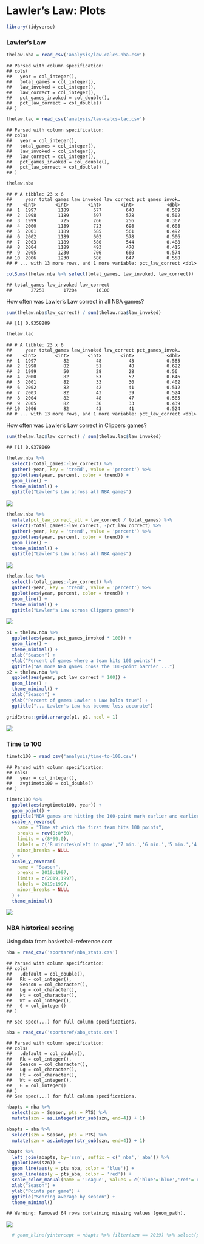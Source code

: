 Lawler’s Law: Plots
================

``` r
library(tidyverse)
```

### Lawler’s Law

``` r
thelaw.nba = read_csv('analysis/law-calcs-nba.csv')
```

    ## Parsed with column specification:
    ## cols(
    ##   year = col_integer(),
    ##   total_games = col_integer(),
    ##   law_invoked = col_integer(),
    ##   law_correct = col_integer(),
    ##   pct_games_invoked = col_double(),
    ##   pct_law_correct = col_double()
    ## )

``` r
thelaw.lac = read_csv('analysis/law-calcs-lac.csv')
```

    ## Parsed with column specification:
    ## cols(
    ##   year = col_integer(),
    ##   total_games = col_integer(),
    ##   law_invoked = col_integer(),
    ##   law_correct = col_integer(),
    ##   pct_games_invoked = col_double(),
    ##   pct_law_correct = col_double()
    ## )

``` r
thelaw.nba
```

    ## # A tibble: 23 x 6
    ##     year total_games law_invoked law_correct pct_games_invok…
    ##    <int>       <int>       <int>       <int>            <dbl>
    ##  1  1997        1189         677         640            0.569
    ##  2  1998        1189         597         578            0.502
    ##  3  1999         725         266         256            0.367
    ##  4  2000        1189         723         698            0.608
    ##  5  2001        1189         585         561            0.492
    ##  6  2002        1189         602         578            0.506
    ##  7  2003        1189         580         544            0.488
    ##  8  2004        1189         493         470            0.415
    ##  9  2005        1230         706         660            0.574
    ## 10  2006        1230         686         647            0.558
    ## # ... with 13 more rows, and 1 more variable: pct_law_correct <dbl>

``` r
colSums(thelaw.nba %>% select(total_games, law_invoked, law_correct))
```

    ## total_games law_invoked law_correct 
    ##       27258       17204       16100

How often was Lawler’s Law correct in all NBA games?

``` r
sum(thelaw.nba$law_correct) / sum(thelaw.nba$law_invoked)
```

    ## [1] 0.9358289

``` r
thelaw.lac
```

    ## # A tibble: 23 x 6
    ##     year total_games law_invoked law_correct pct_games_invok…
    ##    <int>       <int>       <int>       <int>            <dbl>
    ##  1  1997          82          48          43            0.585
    ##  2  1998          82          51          48            0.622
    ##  3  1999          50          28          28            0.56 
    ##  4  2000          82          53          52            0.646
    ##  5  2001          82          33          30            0.402
    ##  6  2002          82          42          41            0.512
    ##  7  2003          82          43          39            0.524
    ##  8  2004          82          48          47            0.585
    ##  9  2005          82          36          33            0.439
    ## 10  2006          82          43          41            0.524
    ## # ... with 13 more rows, and 1 more variable: pct_law_correct <dbl>

How often was Lawler’s Law correct in Clippers games?

``` r
sum(thelaw.lac$law_correct) / sum(thelaw.lac$law_invoked)
```

    ## [1] 0.9378069

``` r
thelaw.nba %>% 
  select(-total_games:-law_correct) %>% 
  gather(-year, key = 'trend', value = 'percent') %>% 
  ggplot(aes(year, percent, color = trend)) +
  geom_line() +
  theme_minimal() +
  ggtitle("Lawler's Law across all NBA games")
```

![](03-plots_files/figure-gfm/unnamed-chunk-8-1.png)<!-- -->

``` r
thelaw.nba %>% 
  mutate(pct_law_correct_all = law_correct / total_games) %>% 
  select(-total_games:-law_correct, -pct_law_correct) %>% 
  gather(-year, key = 'trend', value = 'percent') %>% 
  ggplot(aes(year, percent, color = trend)) +
  geom_line() +
  theme_minimal() +
  ggtitle("Lawler's Law across all NBA games")
```

![](03-plots_files/figure-gfm/unnamed-chunk-9-1.png)<!-- -->

``` r
thelaw.lac %>% 
  select(-total_games:-law_correct) %>% 
  gather(-year, key = 'trend', value = 'percent') %>% 
  ggplot(aes(year, percent, color = trend)) +
  geom_line() +
  theme_minimal() +
  ggtitle("Lawler's Law across Clippers games")
```

![](03-plots_files/figure-gfm/unnamed-chunk-10-1.png)<!-- -->

``` r
p1 = thelaw.nba %>% 
  ggplot(aes(year, pct_games_invoked * 100)) +
  geom_line() +
  theme_minimal() +
  xlab("Season") +
  ylab("Percent of games where a team hits 100 points") +
  ggtitle("As more NBA games cross the 100-point barrier ...")
p2 = thelaw.nba %>% 
  ggplot(aes(year, pct_law_correct * 100)) +
  geom_line() +
  theme_minimal() +
  xlab("Season") +
  ylab("Percent of games Lawler's Law holds true") +
  ggtitle("... Lawler's Law has become less accurate")
```

``` r
gridExtra::grid.arrange(p1, p2, ncol = 1)
```

![](03-plots_files/figure-gfm/unnamed-chunk-12-1.png)<!-- -->

### Time to 100

``` r
timeto100 = read_csv('analysis/time-to-100.csv')
```

    ## Parsed with column specification:
    ## cols(
    ##   year = col_integer(),
    ##   avgtimeto100 = col_double()
    ## )

``` r
timeto100 %>% 
  ggplot(aes(avgtimeto100, year)) +
  geom_point() +
  ggtitle("NBA games are hitting the 100-point mark earlier and earlier") +
  scale_x_reverse(
    name = "Time at which the first team hits 100 points",
    breaks = rev(0:8*60),
    limits = c(8*60,0),
    labels = c('8 minutes\nleft in game','7 min.','6 min.','5 min.','4 min.','3 min.','2 min.','1 min.','End of game'),
    minor_breaks = NULL
  ) +
  scale_y_reverse(
    name = "Season",
    breaks = 2019:1997,
    limits = c(2019,1997),
    labels = 2019:1997,
    minor_breaks = NULL
  ) +
  theme_minimal()
```

![](03-plots_files/figure-gfm/unnamed-chunk-14-1.png)<!-- -->

### NBA historical scoring

Using data from basketball-reference.com

``` r
nba = read_csv('sportsref/nba_stats.csv')
```

    ## Parsed with column specification:
    ## cols(
    ##   .default = col_double(),
    ##   Rk = col_integer(),
    ##   Season = col_character(),
    ##   Lg = col_character(),
    ##   Ht = col_character(),
    ##   Wt = col_integer(),
    ##   G = col_integer()
    ## )

    ## See spec(...) for full column specifications.

``` r
aba = read_csv('sportsref/aba_stats.csv')
```

    ## Parsed with column specification:
    ## cols(
    ##   .default = col_double(),
    ##   Rk = col_integer(),
    ##   Season = col_character(),
    ##   Lg = col_character(),
    ##   Ht = col_character(),
    ##   Wt = col_integer(),
    ##   G = col_integer()
    ## )
    ## See spec(...) for full column specifications.

``` r
nbapts = nba %>% 
  select(szn = Season, pts = PTS) %>% 
  mutate(szn = as.integer(str_sub(szn, end=4)) + 1)
```

``` r
abapts = aba %>% 
  select(szn = Season, pts = PTS) %>% 
  mutate(szn = as.integer(str_sub(szn, end=4)) + 1)
```

``` r
nbapts %>% 
  left_join(abapts, by='szn', suffix = c('_nba','_aba')) %>% 
  ggplot(aes(szn)) +
  geom_line(aes(y = pts_nba, color = 'blue')) +
  geom_line(aes(y = pts_aba, color = 'red')) +
  scale_color_manual(name = 'League', values = c('blue'='blue','red'='red'), labels = c('NBA','ABA')) +
  xlab("Season") +
  ylab("Points per game") +
  ggtitle("Scoring average by season") +
  theme_minimal()
```

    ## Warning: Removed 64 rows containing missing values (geom_path).

![](03-plots_files/figure-gfm/unnamed-chunk-18-1.png)<!-- -->

``` r
  # geom_hline(yintercept = nbapts %>% filter(szn == 2019) %>% select(pts) %>% first(), color = 'blue')
```
